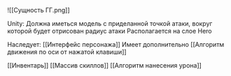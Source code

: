 
![[Сущность ГГ.png]]

Unity:
Должна иметься модель с приделанной точкой атаки, вокруг которой будет отрисован радиус атаки
Располагается на слое Hero

Наследует:
[[Интерфейс персонажа]]
Имеет дополнительно [[Алгоритм движения по оси от нажатой клавиши]]



[[Инвентарь]]
[[Массив скиллов]]
[[Алгоритм нанесения урона]]